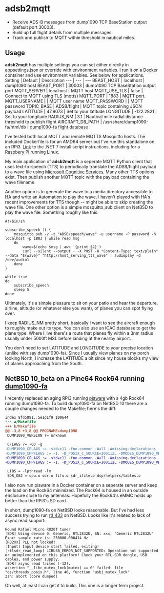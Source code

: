 # adsb2mqtt
* Receive ADS-B messages from dump1090 TCP BaseStation output (default port 30003).
* Build up full flight details from multiple messages.
* Track and publish to MQTT within threshold in nautical miles.

## Usage
**adsb2mqtt** has multiple settings you can set either direclty in appsettings.json or override with environment variables. I run it on a Docker container and use environment variables. See below for applications.
Setting | Default | Description
--- | --- | ---
BEAST_HOST | localhost | dump1090 host
BEAST_PORT | 30003 | dump1090 TCP BaseStation output port
MQTT_SERVER | localhost | MQTT host
MQTT_USE_TLS | false | Connect to MQTT using TLS (mqtts)
MQTT_PORT | 1883 | MQTT port.
MQTT_USERNAME | <username> | MQTT user name
MQTT_PASSWORD | <password> | MQTT password
TOPIC_BASE | ADSB/flight | MQTT topic containing JSON payload
LATITUDE | 47.9073 | Set to your latitude
LONGITUDE | -122.2821 | Set to your longitude
RADIUS_NM | 3.1 | Nautical mile radial distance threshold to publish flight
AIRCRAFT_DB_PATH | /usr/share/dump1090-fa/html/db | [dump1090-fa flight database](https://github.com/flightaware/dump1090/tree/master/public_html/db)

I've tested both local MQTT and remote MQTTS Mosquitto hosts. The included Dockerfile is for an AMD64 server but I've run this standalone on an RPi3. [Link](https://learn.microsoft.com/en-us/dotnet/core/tools/dotnet-install-script) to the .NET 7 install script instructions, including for a Raspbery Pi running Linux.


My main application of **adsb2mqtt** is a seperate MQTT Python client that uses text-to-speech (TTS) to periodically translate the ADSB/flight payload to a wave file using [Microsoft Cognitive Services](https://learn.microsoft.com/en-us/azure/ai-services/speech-service/text-to-speech). Many other TTS options exist. Then publish another MQTT topic with the payload containing the wave filename.

Another option is to generate the wave to a media directory accessible to [HA](https://github.com/home-assistant) and write an Automation to play the wave. I haven't played with HA's recent improvements for TTS though -- might be able to skip creating the wave file.
One other option is a simple mosquitto_sub client on NetBSD to play the wave file. Something roughly like this:
```
#!/bin/sh

subscribe_speech () {
    mosquitto_sub -v -t "ADSB/speech/wave" -u username -P password -h localhost -p 1883 | while read msg
    do
        wave=$(echo $msg | awk '{print $2}')
        curl --silent --output - -X POST -H "Content-Type: text/plain" --data "${wave}" "http://host_serving_tts_wave" | audioplay -d /dev/audio1
    done
}

while true
do
    subscribe_speech
    sleep 5
done
```
Ultimately, It's a simple pleasure to sit on your patio and hear the departure, airline, altitude (or whatever else you want), of planes you can spot flying over.

I keep RADIUS_NM pretty short, basically I want to see the aircraft enough to roughly make out its type. You can also use an ICAO database to get the plane type. Where I live there's a route that planes fly within a 3nm radius usually under 5000ft MSL before landing at the nearby airport.

You don't need to set LATITUDE and LONGITUDE to your precise location (unlike with say dump1090-fa). Since I usually view planes on my porch looking North, I increase the LATITUDE a bit since my house blocks my view of planes approaching from the South.

## NetBSD 10_beta on a Pine64 Rock64 running [dump1090-fa](https://github.com/flightaware/dump1090)
I recently replaced an aging RPi3 running [piaware](https://github.com/flightaware/piaware) with a 4gb Rock64 running dump1090-fa. To build dump1090-fa on NetBSD 10 there are a couple changes needed to the Makefile; here's the diff:
```diff --git a/Makefile b/Makefile
index 8fd5081..5e1d1f9 100644
--- a/Makefile
+++ b/Makefile
@@ -3,8 +3,8 @@ PROGNAME=dump1090
 DUMP1090_VERSION ?= unknown

 CFLAGS ?= -O3 -g
-DUMP1090_CFLAGS := -std=c11 -fno-common -Wall -Wmissing-declarations -Werror -W
-DUMP1090_CPPFLAGS := -I. -D_POSIX_C_SOURCE=200112L -DMODES_DUMP1090_VERSION=\"$(DUMP1090_VERSION)\" -DMODES_DUMP1090_VARIANT=\"dump1090-fa\"
+DUMP1090_CFLAGS := -std=c11 -fno-common -Wall -Wmissing-declarations -W
+DUMP1090_CPPFLAGS := -I. -D_POSIX_C_SOURCE=200112L -DMODES_DUMP1090_VERSION=\"$(DUMP1090_VERSION)\" -DMODES_DUMP1090_VARIANT=\"dump1090-fa\" -D_NETBSD_SOURCE

 LIBS = -lpthread -lm
 SDR_OBJ = cpu.o sdr.o fifo.o sdr_ifile.o dsp/helpers/tables.o
 ```
 I also now run piaware in a Docker container on a seperate server and keep the load on the Rock64 minimized. The Rock64 is housed in an outside enclosure close to my antennas. Hopefully the Rock64's eMMC holds up better than the RPi3's SD card.

 In short, dump1090-fa on NetBSD looks reasonable. But I've had less success trying to run [rtl_433](https://github.com/merbanan/rtl_433) on NetBSD. Looks like it's related to lack of async read support:
 ```rtl_433 version 22.11-222-g66bc9392 branch master at 202310181750 inputs file rtl_tcp RTL-SDR with TLS
Found Rafael Micro R820T tuner
[SDR] Using device 0: Generic, RTL2832U, SN: xxx, "Generic RTL2832U"
Exact sample rate is: 250000.000414 Hz
[R82XX] PLL not locked!
[Input] Input device start failed, exiting!
[rtlsdr_read_loop] LIBUSB_ERROR_NOT_SUPPORTED: Operation not supported or unimplemented on this platform! Check your RTL-SDR dongle, USB cables, and power supply.
[SDR] async read failed (-12).
assertion "__libc_mutex_lock(mutex) == 0" failed: file "os/threads_posix.h", line 46, function "usbi_mutex_lock"
zsh: abort (core dumped)
```
Oh well, at least I can get it to build. This one is a longer term project.
